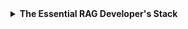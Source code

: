 <details><summary><strong>The Essential RAG Developer's Stack</strong></summary>

📥 Extraction
Pull structured and unstructured data from different sources

Web
↳ Crawl4AI
↳ FireCrawl
↳ ScrapeGraph AI

Documents
↳ Docling
↳ Lama Parse
↳ MegaParser
↳ ExtractThinker

🔪 Data Processing & Chunking
Process and segment documents for optimal retrieval

Text Splitting 
↳ Instructor
↳ LlamaHub 
↳ unstructured.io 

Chunking Strategies 
↳ Token-aware
↳ Recursive 
↳ Semantic 

🔠 Text Embeddings
Convert text into embeddings for similarity search

Open
↳ BGE
↳ Sbert
↳ Nomic
↳ Ollama

Closed
↳ Cohere
↳ OpenAI
↳ VoyageAI

🔍 Query Understanding 
Transform queries for better retrieval precision
↳ HyDE 
↳ Multi-query 
↳ Query expansion

🔃 Retrieval Enhancement
Improve relevance of retrieved documents

Re-ranking 
↳ BGE Rerank
↳ Cohere Rerank 

Hybrid Search 
↳ DPR
↳ ColBERT 

Unified Semantic Space
↳ Superlinked

🔢 Vector Databases
Sote and search vector embeddings 
↳ Milvus
↳ Qdrant
↳ Weaviate
↳ Chroma
↳ Pinecone

🕸️ Knowledge Graphs
Structure and connect information
↳ Neo4j 
↳ Grakn 
↳ Wikibase

🔌 Open LLMs Access
Enable running open models locally
↳ Groq
↳ Ollama
↳ Together AI
↳ Hugging Face

🤖 LLMs
Handle generation using retrieved context 

Open
↳ Phi-4
↳ Mistral
↳ Qwen 2.5
↳ Gemma 2
↳ LLama 3.3

Closed
↳ AWS
↳ Claude
↳ Gemini
↳ Cohere
↳ OpenAI

🛠️ Frameworks
Simplify development so you don't have to build everything from scratch

↳ LangChain
↳ LlamaIndex Index
↳ Haystack
↳ NeuML TxtAI
↳ Superlinked

🔭 Observability
Monitor and debug your RAG pipeline
↳ Arize AI
↳ WhyLabs
↳ LangSmith 

🎛 Orchestration
↳ Beam AI
↳ Modal
↳ Prefect Marvin 
↳ BentoML

📈 Evaluation
Evaluate RAG System performance
↳ Ragas
↳ Giskard
↳ TruLens
</details>
